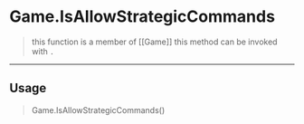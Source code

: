 # Game.IsAllowStrategicCommands
> this function is a member of [[Game]]
> this method can be invoked with `.`
-----
## Usage
> Game.IsAllowStrategicCommands()
